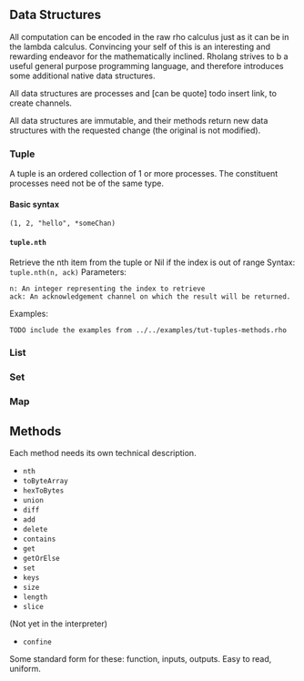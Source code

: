 ## Data Structures

All computation can be encoded in the raw rho calculus just as it can be in the lambda calculus. Convincing your self of this is an interesting and rewarding endeavor for the mathematically inclined. Rholang strives to b a useful general purpose programming language, and therefore introduces some additional native data structures.

All data structures are processes and [can be quote] todo insert link, to create channels.

All data structures are immutable, and their methods return new data structures with the requested change (the original is not modified).


### Tuple
A tuple is an ordered collection of 1 or more processes. The constituent processes need not be of the same type.

#### Basic syntax
`(1, 2, "hello", *someChan)`

#### `tuple.nth`
Retrieve the nth item from the tuple or Nil if the index is out of range
Syntax: `tuple.nth(n, ack)`
Parameters:
```
n: An integer representing the index to retrieve
ack: An acknowledgement channel on which the result will be returned.
```

Examples:
```
TODO include the examples from ../../examples/tut-tuples-methods.rho
```

### List

### Set

### Map




## Methods

Each method needs its own technical description.

- `nth`
- `toByteArray`
- `hexToBytes`
- `union`
- `diff`
- `add`
- `delete`
- `contains`
- `get`
- `getOrElse`
- `set`
- `keys`
- `size`
- `length`
- `slice`

(Not yet in the interpreter)
- `confine`


Some standard form for these: function, inputs, outputs. Easy to read, uniform.
